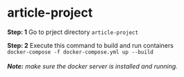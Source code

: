 # article-project


**Step: 1**
Go to prject directory `article-project`

**Step: 2**
Execute this command to build and run containers<br>
`docker-compose -f docker-compose.yml up --build`<br><br>
***Note:** make sure the docker server is installed and running.*
